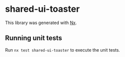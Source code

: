 # shared-ui-toaster

This library was generated with [Nx](https://nx.dev).

## Running unit tests

Run `nx test shared-ui-toaster` to execute the unit tests.
